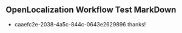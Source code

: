 ## OpenLocalization Workflow Test MarkDown

* caaefc2e-2038-4a5c-844c-0643e2629896 
thanks!



<!--HONumber=Jan16_HO2-->
